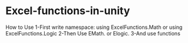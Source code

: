 # Excel-functions-in-unity
How to Use 
1-First write namespace:
using ExcelFunctions.Math
or
using ExcelFunctions.Logic
2-Then Use
EMath.
or
Elogic.
3-And use functions
